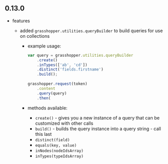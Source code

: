 ## 0.13.0

* features
    * added `grasshopper.utilities.queryBuilder` to build queries for use on collections
    
        * example usage:
        
            ```javascript
            var query = grasshopper.utilities.queryBuilder
                .create()
                .inTypes(['ab', 'cd'])
                .distinct('fields.firstname')
                .build();
             
            grasshopper.request(token)
                .content
                .query(query)
                .then(
            ```
            
        * methods available:
            * `create()` - gives you a new instance of a query that can be customized with other calls
            * `build()` - builds the query instance into a query string - call this last
            * `distinct(field)`
            * `equals(key, value)`
            * `inNodes(nodeIdsArray)`
            * `inTypes(typeIdsArray)`